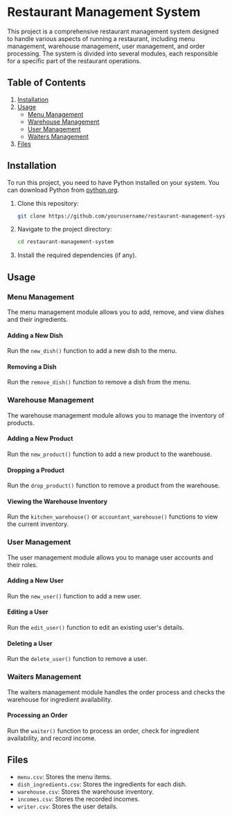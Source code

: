 # Restaurant Management System

This project is a comprehensive restaurant management system designed to handle various aspects of running a restaurant, including menu management, warehouse management, user management, and order processing. The system is divided into several modules, each responsible for a specific part of the restaurant operations.

## Table of Contents

1. [Installation](#installation)
2. [Usage](#usage)
   - [Menu Management](#menu-management)
   - [Warehouse Management](#warehouse-management)
   - [User Management](#user-management)
   - [Waiters Management](#waiters-management)
3. [Files](#files)

## Installation

To run this project, you need to have Python installed on your system. You can download Python from [python.org](https://www.python.org/).

1. Clone this repository:
    ```sh
    git clone https://github.com/yourusername/restaurant-management-system.git
    ```
2. Navigate to the project directory:
    ```sh
    cd restaurant-management-system
    ```
3. Install the required dependencies (if any).

## Usage

### Menu Management

The menu management module allows you to add, remove, and view dishes and their ingredients.

#### Adding a New Dish
Run the `new_dish()` function to add a new dish to the menu.

#### Removing a Dish
Run the `remove_dish()` function to remove a dish from the menu.

### Warehouse Management

The warehouse management module allows you to manage the inventory of products.

#### Adding a New Product
Run the `new_product()` function to add a new product to the warehouse.

#### Dropping a Product
Run the `drop_product()` function to remove a product from the warehouse.

#### Viewing the Warehouse Inventory
Run the `kitchen_warehouse()` or `accountant_warehouse()` functions to view the current inventory.

### User Management

The user management module allows you to manage user accounts and their roles.

#### Adding a New User
Run the `new_user()` function to add a new user.

#### Editing a User
Run the `edit_user()` function to edit an existing user's details.

#### Deleting a User
Run the `delete_user()` function to remove a user.

### Waiters Management

The waiters management module handles the order process and checks the warehouse for ingredient availability.

#### Processing an Order
Run the `waiter()` function to process an order, check for ingredient availability, and record income.

## Files

- `menu.csv`: Stores the menu items.
- `dish_ingredients.csv`: Stores the ingredients for each dish.
- `warehouse.csv`: Stores the warehouse inventory.
- `incomes.csv`: Stores the recorded incomes.
- `writer.csv`: Stores the user details.



